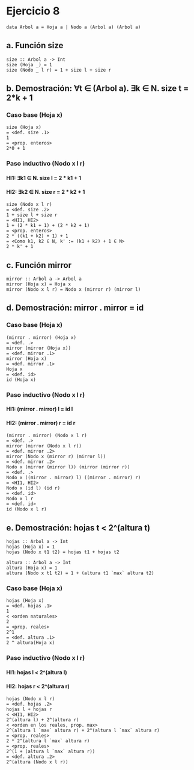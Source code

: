# Ejercicio 8

```
data Arbol a = Hoja a | Nodo a (Arbol a) (Arbol a)
```

## a. Función size

```
size :: Arbol a -> Int
size (Hoja _) = 1
size (Nodo _ l r) = 1 + size l + size r 
```

## b. Demostración: ∀t ∈ (Arbol a). ∃k ∈ N. size t = 2*k + 1

### Caso base (Hoja x)

```
size (Hoja x) 
= <def. size .1>
1
= <prop. enteros>
2*0 + 1
```

### Paso inductivo (Nodo x l r)

#### HI1: ∃k1 ∈ N. size l = 2 * k1 + 1
#### HI2: ∃k2 ∈ N. size r = 2 * k2 + 1

```
size (Nodo x l r)
= <def. size .2>
1 + size l + size r
= <HI1, HI2>
1 + (2 * k1 + 1) + (2 * k2 + 1)
= <prop. enteros>
2 * ((k1 + k2) + 1) + 1
= <Como k1, k2 ∈ N, k' := (k1 + k2) + 1 ∈ N>
2 * k' + 1
```

## c. Función mirror

```
mirror :: Arbol a -> Arbol a
mirror (Hoja x) = Hoja x
mirror (Nodo x l r) = Nodo x (mirror r) (mirror l)
```

## d. Demostración: mirror . mirror = id

### Caso base (Hoja x)

```
(mirror . mirror) (Hoja x)
= <def. .>
mirror (mirror (Hoja x))
= <def. mirror .1>
mirror (Hoja x)
= <def. mirror .1>
Hoja x
= <def. id>
id (Hoja x)
```

### Paso inductivo (Nodo x l r)

#### HI1: (mirror . mirror) l = id l
#### HI2: (mirror . mirror) r = id r

```
(mirror . mirror) (Nodo x l r)
= <def. .>
mirror (mirror (Nodo x l r))
= <def. mirror .2>
mirror (Nodo x (mirror r) (mirror l))
= <def. mirror .2>
Nodo x (mirror (mirror l)) (mirror (mirror r))
= <def. .>
Nodo x ((mirror . mirror) l) ((mirror . mirror) r)
= <HI1, HI2>
Nodo x (id l) (id r)
= <def. id>
Nodo x l r
= <def. id>
id (Nodo x l r)
```
## e. Demostración: hojas t < 2^(altura t)

```
hojas :: Arbol a -> Int
hojas (Hoja x) = 1
hojas (Nodo x t1 t2) = hojas t1 + hojas t2

altura :: Arbol a -> Int
altura (Hoja x) = 1
altura (Nodo x t1 t2) = 1 + (altura t1 `max` altura t2)
```

### Caso base (Hoja x)

```
hojas (Hoja x)
= <def. hojas .1>
1
< <orden naturales>
2
= <prop. reales>
2^1
= <def. altura .1>
2 ^ altura(Hoja x)
```

### Paso inductivo (Nodo x l r)

#### HI1: hojas l < 2^(altura l)
#### HI2: hojas r < 2^(altura r)

```
hojas (Nodo x l r)
= <def. hojas .2>
hojas l + hojas r
< <HI1, HI2>
2^(altura l) + 2^(altura r)
< <orden en los reales, prop. max>
2^(altura l `max` altura r) + 2^(altura l `max` altura r)
= <prop. reales>
2 * 2^(altura l `max` altura r)
= <prop. reales>
2^(1 + (altura l `max` altura r))
= <def. altura .2>
2^(altura (Nodo x l r))
```